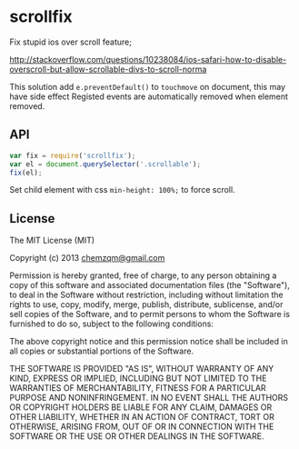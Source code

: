 # scrollfix

Fix stupid ios over scroll feature;

<http://stackoverflow.com/questions/10238084/ios-safari-how-to-disable-overscroll-but-allow-scrollable-divs-to-scroll-norma>

This solution add `e.preventDefault()` to `touchmove` on document, this may have side effect
Registed events are automatically removed when element removed.

## API

```js
var fix = require('scrollfix');
var el = document.querySelector('.scrollable');
fix(el);
```

Set child element with css `min-height: 100%;` to force scroll.

## License

The MIT License (MIT)

Copyright (c) 2013 chemzqm@gmail.com

Permission is hereby granted, free of charge, to any person obtaining a copy
of this software and associated documentation files (the "Software"), to deal
in the Software without restriction, including without limitation the rights
to use, copy, modify, merge, publish, distribute, sublicense, and/or sell
copies of the Software, and to permit persons to whom the Software is
furnished to do so, subject to the following conditions:

The above copyright notice and this permission notice shall be included in
all copies or substantial portions of the Software.

THE SOFTWARE IS PROVIDED "AS IS", WITHOUT WARRANTY OF ANY KIND, EXPRESS OR
IMPLIED, INCLUDING BUT NOT LIMITED TO THE WARRANTIES OF MERCHANTABILITY,
FITNESS FOR A PARTICULAR PURPOSE AND NONINFRINGEMENT. IN NO EVENT SHALL THE
AUTHORS OR COPYRIGHT HOLDERS BE LIABLE FOR ANY CLAIM, DAMAGES OR OTHER
LIABILITY, WHETHER IN AN ACTION OF CONTRACT, TORT OR OTHERWISE, ARISING FROM,
OUT OF OR IN CONNECTION WITH THE SOFTWARE OR THE USE OR OTHER DEALINGS IN
THE SOFTWARE.
